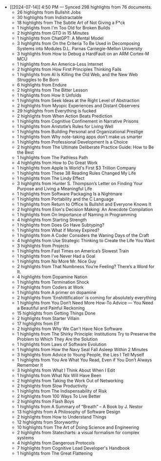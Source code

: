 - [[2024-07-14]] 4:50 PM — Synced 298 highlights from 76 documents.
    - 26 highlights from Bullshit Jobs
    - 30 highlights from Indistractable
    - 18 highlights from The Subtle Art of Not Giving a F*ck
    - 1 highlights from I'm Too Old for Broken Builds
    - 2 highlights from GTD in 15 Minutes
    - 1 highlights from ChatGPT: A Mental Model
    - 3 highlights from On the Criteria To Be Used in Decomposing Systems into Modules D.L. Parnas Carnegie-Mellon University
    - 3 highlights from How to Debug a HardFault on an ARM Cortex-M MCU
    - 1 highlights from An America-Less Internet
    - 2 highlights from How First Principles Thinking Fails
    - 1 highlights from AI Is Killing the Old Web, and the New Web Struggles to Be Born
    - 6 highlights from Endure
    - 2 highlights from The Bitter Lesson
    - 1 highlights from How It Unfolds
    - 1 highlights from Seek Ideas at the Right Level of Abstraction
    - 2 highlights from Myopic Experiences and Distant Observers
    - 29 highlights from Everything is fucked
    - 2 highlights from When Action Beats Prediction
    - 1 highlights from Cognitive Confinement in Narrative Prisons
    - 1 highlights from Aristotle’s Rules for Living Well
    - 1 highlights from Building Personal and Organizational Prestige
    - 1 highlights from Why note-taking apps don’t make us smarter
    - 1 highlights from Professional Development Is a Choice
    - 2 highlights from The Ultimate Deliberate Practice Guide: How to Be the Best
    - 1 highlights from The Pathless Path
    - 4 highlights from How to Do Great Work
    - 1 highlights from Apple Is World's First $3 Trillion Company
    - 1 highlights from These 38 Reading Rules Changed My Life
    - 1 highlights from The Lindy Effect
    - 3 highlights from Hunter S. Thompson’s Letter on Finding Your Purpose and Living a Meaningful Life
    - 1 highlights from Software Packaging Is a Nightmare
    - 1 highlights from Portability and the C Language
    - 1 highlights from Return to Office Is Bullshit and Everyone Knows It
    - 2 highlights from Elon's Decision Making: An Anecdote Compilation
    - 1 highlights from On Importance of Naming in Programming
    - 4 highlights from Starting Strength
    - 1 highlights from Does Go Have Subtyping?
    - 1 highlights from What if Money Expired?
    - 1 highlights from A Coder Considers the Waning Days of the Craft
    - 4 highlights from Use Strategic Thinking to Create the Life You Want
    - 3 highlights from Projects
    - 1 highlights from Fast Times on America’s Slowest Train
    - 1 highlights from I’ve Never Had a Goal
    - 1 highlights from No More Mr. Nice Guy
    - 2 highlights from That Numbness You’re Feeling? There’s a Word for It.
    - 4 highlights from Dopamine Nation
    - 1 highlights from Termination Shock
    - 7 highlights from Coders at Work
    - 1 highlights from A primer on dopamine
    - 2 highlights from ‘Enshittification’ is coming for absolutely everything
    - 1 highlights from You Don’t Need More How-To Advice — You Need a Beautiful and Painful Reckoning
    - 15 highlights from Getting Things Done
    - 2 highlights from Starter Villain
    - 17 highlights from Elf
    - 2 highlights from Why We Can't Have Nice Software
    - 1 highlights from The Shirky Principle: Institutions Try to Preserve the Problem to Which They Are the Solution
    - 1 highlights from Laws of Software Evolution
    - 1 highlights from How the Navy Seal Fall Asleep Within 2 Minutes
    - 3 highlights from Advice to Young People, the Lies I Tell Myself
    - 1 highlights from You Are What You Read, Even if You Don’t Always Remember It
    - 3 highlights from What I Think About When I Edit
    - 1 highlights from What Nix Will Have Been
    - 2 highlights from Taking the Work Out of Networking
    - 2 highlights from Slow Productivity
    - 1 highlights from The Indispensability of Risk
    - 2 highlights from 100 Ways To Live Better
    - 2 highlights from Flash Boys
    - 1 highlights from A Summary of “Breath” – A Book by J. Nestor
    - 13 highlights from A Philosophy of Software Design
    - 2 highlights from How to Understand Things
    - 12 highlights from Storyworthy
    - 10 highlights from The Art of Doing Science and Engineering
    - 2 highlights from Statecharts: a visual formalism for complex systems
    - 4 highlights from Dangerous Protocols
    - 7 highlights from Cognitive Load Developer's Handbook
    - 1 highlights from The Great Flattening

